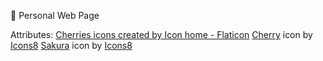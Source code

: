 <p> 🍒 Personal Web Page

Attributes:
<a href="https://www.flaticon.com/free-icons/cherries" title="cherries icons">Cherries icons created by Icon home - Flaticon</a>
<a target="_blank" href="https://icons8.com/icon/HExDs06UMgzs/cherries">Cherry</a> icon by <a target="_blank" href="https://icons8.com">Icons8</a>
<a target="_blank" href="https://icons8.com/icon/k5dfFOQLmmvw/sakura">Sakura</a> icon by <a target="_blank" href="https://icons8.com">Icons8</a>